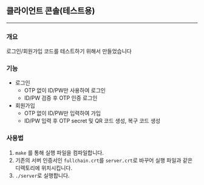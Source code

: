 ## 클라이언트 콘솔(테스트용)

---

### 개요
로그인/회원가입 코드를 테스트하기 위해서 만들었습니다

### 기능
- 로그인
    - OTP 없이 ID/PW만 사용하여 로그인
    - ID/PW 검증 후 OTP 인증 로그인
- 회원가입
    - OTP 없이 ID/PW만 입력하여 가입
    - ID/PW 입력 후 OTP secret 및 QR 코드 생성, 복구 코드 생성

### 사용법
1. `make` 를 통해 실행 파일을 컴파일합니다.
2. 기존의 서버 인증서인 `fullchain.crt`를 `server.crt`로 바꾸어 실행 파일과 같은 디렉토리에 위치시킵니다.
3. `./server`로 실행합니다.